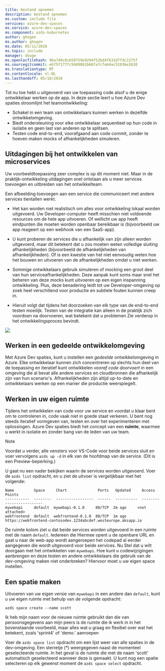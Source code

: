 ```yaml
---
title: bestand opnemen
description: bestand opnemen
ms.custom: include file
services: azure-dev-spaces
ms.service: azure-dev-spaces
ms.component: azds-kubernetes
author: ghogen
ms.author: ghogen
ms.date: 05/11/2018
ms.topic: include
manager: douge
ms.openlocfilehash: 96a749c0cb59759e9294f52bd4f631d7fdc2275f
ms.sourcegitcommit: eb75f177fc59d90b1b667afcfe64ac51936e2638
ms.translationtype: MT
ms.contentlocale: nl-NL
ms.lasthandoff: 05/16/2018
---
```

Tot nu toe hebt u uitgevoerd van uw toepassing code alsof u de enige ontwikkelaar werken op de app. In deze sectie leert u hoe Azure Dev spaties stroomlijnt het teamontwikkeling:
* Schakel in een team van ontwikkelaars kunnen werken in dezelfde ontwikkelomgeving.
* Biedt ondersteuning voor elke ontwikkelaar sequentieel op hun code in isolatie en geen last van anderen op te splitsen.
* Testen code end-to-end, voorafgaand aan code commit, zonder te hoeven maken mocks of afhankelijkheden simuleren.

## <a name="challenges-with-developing-microservices"></a>Uitdagingen bij het ontwikkelen van microservices
Uw voorbeeldtoepassing zeer complex is op dit moment niet. Maar in de praktijk-ontwikkeling uitdagingen snel ontstaan als u meer services toevoegen en uitbreiden van het ontwikkelteam.

Een afbeelding toevoegen aan een service die communiceert met andere services tientallen werkt.

- Het kan worden niet realistisch om alles voor ontwikkeling lokaal worden uitgevoerd. Uw Developer-computer heeft misschien niet voldoende resources om de hele app uitvoeren. Of wellicht uw app heeft eindpunten die moeten worden openbaar bereikbaar is (bijvoorbeeld uw app reageert op een webhook van een SaaS-app).

- U kunt proberen de services die u afhankelijk van zijn alleen worden uitgevoerd, maar dit betekent dat u zou moeten weten volledige sluiting afhankelijkheden (bijvoorbeeld de afhankelijkheden van afhankelijkheden). Of is een kwestie van het niet eenvoudig weten hoe het bouwen en uitvoeren van de afhankelijkheden omdat u niet werken.
- Sommige ontwikkelaars gebruik simuleren of mocking een groot deel van hun serviceafhankelijkheden. Deze aanpak kunt soms maar snel het beheren van deze mocks kunt uitvoeren op een eigen inspanning ontwikkeling. Plus, deze benadering leidt tot uw Developer-omgeving op zoek heel verschillend voor productie en subtiele fouten kunnen creep in.
- Hieruit volgt dat tijdens het doorzoeken van elk type van de end-to-end testen moeilijk. Testen van de integratie kan alleen in de praktijk zich voordoen na doorvoeren, wat betekent dat u problemen Zie verderop in het ontwikkelingsproces bevindt.

![](../media/common/microservices-challenges.png)


## <a name="work-in-a-shared-development-environment"></a>Werken in een gedeelde ontwikkelomgeving
Met Azure Dev spaties, kunt u instellen een *gedeelde* ontwikkelomgeving in Azure. Elke ontwikkelaar kunnen zich concentreren op slechts hun deel van de toepassing en iteratief kunt ontwikkelen *vooraf code doorvoert* in een omgeving die al bevat alle andere services en cloudbronnen die afhankelijk zijn van hun scenario's. Afhankelijkheden zijn altijd up-to-date en ontwikkelaars werken op een manier die productie weerspiegelt.

## <a name="work-in-your-own-space"></a>Werken in uw eigen ruimte
Tijdens het ontwikkelen van code voor uw service en voordat u klaar bent om te controleren in, code vaak niet in goede staat verkeren. U bent nog steeds iteratief vormgeven van, testen en over het experimenteren met oplossingen. Azure Dev spaties biedt het concept van een **ruimte**, waarmee u werkt in isolatie en zonder bang van de leden van uw team.

> [!Note]
> Voordat u verder, alle vensters voor VS-Code voor beide services sluit en voer vervolgens `azds up -d` in elk van de hoofdmap van de service. (Dit is een Preview-beperking.)

U gaat nu een nader bekijken waarin de services worden uitgevoerd. Voer de `azds list` opdracht, en u ziet de uitvoer is vergelijkbaar met het volgende:

```
Name         Space     Chart              Ports   Updated     Access Points
-----------  --------  -----------------  ------  ----------  -------------------------
mywebapi     default  mywebapi-0.1.0     80/TCP  2m ago     <not attached>
webfrontend  default  webfrontend-0.1.0  80/TCP  1m ago     https://webfrontend-contosodev.1234abcdef.westeurope.aksapp.io
```

De ruimte kolom ziet u dat beide services worden uitgevoerd in een ruimte met de naam `default`. Iedereen die Hiermee opent u de openbare URL en gaat u naar de web-app wordt aangeroepen het codepad al eerder aangegeven die wordt uitgevoerd voor beide services. Nu Stel dat u wilt doorgaan met het ontwikkelen van `mywebapi`. Hoe kunt u codewijzigingen aanbrengen en deze testen en andere ontwikkelaars die gebruik van de dev-omgeving maken niet onderbreken? Hiervoor moet u uw eigen space instellen.

## <a name="create-a-space"></a>Een spatie maken
Uitvoeren van uw eigen versie van `mywebapi` in een andere dan `default`, kunt u uw eigen ruimte met behulp van de volgende opdracht:

``` 
azds space create --name scott
```

Ik heb mijn naam voor de nieuwe ruimte gebruikt dan die van persoonsgegevens aan mijn peers is de ruimte die ik werk in in het bovenstaande voorbeeld, maar alles wat u graag en flexibel over wat het betekent, zoals 'sprint4' of 'demo.' aanroepen

Voer de `azds space list` opdracht om een lijst weer van alle spaties in de dev-omgeving. Een sterretje (*) weergegeven naast de momenteel geselecteerde ruimte. In het geval is de ruimte die met de naam 'scott' automatisch geselecteerd wanneer deze is gemaakt. U kunt nog een spatie selecteren op elk gewenst moment de `azds space select` opdracht.

